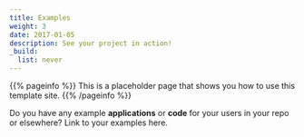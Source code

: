 ```yaml
---
title: Examples
weight: 3
date: 2017-01-05
description: See your project in action!
_build:
  list: never
---
```


{{% pageinfo %}}
This is a placeholder page that shows you how to use this template site.
{{% /pageinfo %}}

Do you have any example **applications** or **code** for your users in your repo
or elsewhere? Link to your examples here.
